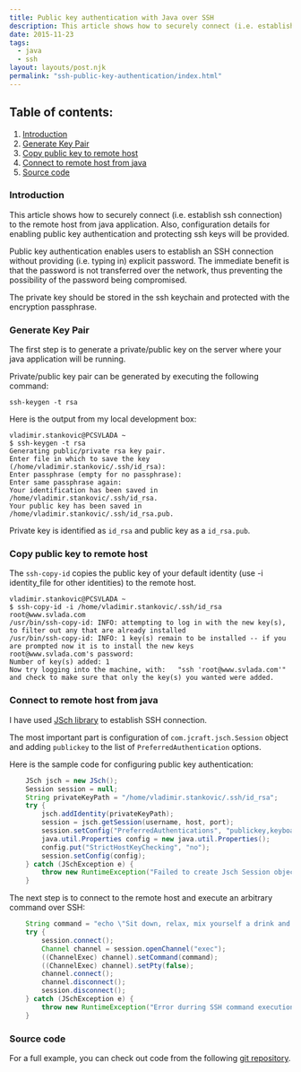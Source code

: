 ```yaml
---
title: Public key authentication with Java over SSH
description: This article shows how to securely connect (i.e. establish ssh connection) to the remote host from java application.
date: 2015-11-23
tags:
  - java
  - ssh
layout: layouts/post.njk
permalink: "ssh-public-key-authentication/index.html"
---
```


## Table of contents:
1. <a href="#introduction">Introduction</a>
2. <a href="#generate-key-pair">Generate Key Pair</a>
3. <a href="#copy-public-key-to-remote-host">Copy public key to remote host</a>
4. <a href="#java-code">Connect to remote host from java</a> 
5. <a href="#source-code">Source code</a>

### <a name="introduction" id="introduction">Introduction</a>

This article shows how to securely connect (i.e. establish ssh connection) to the remote host from java application. Also, configuration details for enabling public key authentication and protecting ssh keys will be provided.

Public key authentication enables users to establish an SSH connection without providing (i.e. typing in) explicit password. The immediate benefit is that the password is not transferred over the network, thus preventing the possibility of the password being compromised.

The private key should be stored in the ssh keychain and protected with the encryption passphrase.

### <a name="generate-key-pair" id="generate-key-pair">Generate Key Pair</a>

The first step is to generate a private/public key on the server where your java application will be running.

Private/public key pair can be generated by executing the following command:

```text
ssh-keygen -t rsa
```

Here is the output from my local development box:
```text
vladimir.stankovic@PCSVLADA ~
$ ssh-keygen -t rsa
Generating public/private rsa key pair.
Enter file in which to save the key (/home/vladimir.stankovic/.ssh/id_rsa):
Enter passphrase (empty for no passphrase):
Enter same passphrase again:
Your identification has been saved in /home/vladimir.stankovic/.ssh/id_rsa.
Your public key has been saved in /home/vladimir.stankovic/.ssh/id_rsa.pub.
```

Private key is identified as ```id_rsa``` and public key as a ```id_rsa.pub```. 

### <a name="copy-public-key-to-remote-host" id="">Copy public key to remote host</a>

The ```ssh-copy-id``` copies the public key of your default identity (use -i identity_file for other identities) to the remote host.


```text
vladimir.stankovic@PCSVLADA ~
$ ssh-copy-id -i /home/vladimir.stankovic/.ssh/id_rsa root@www.svlada.com
/usr/bin/ssh-copy-id: INFO: attempting to log in with the new key(s), to filter out any that are already installed
/usr/bin/ssh-copy-id: INFO: 1 key(s) remain to be installed -- if you are prompted now it is to install the new keys
root@www.svlada.com's password:
Number of key(s) added: 1
Now try logging into the machine, with:   "ssh 'root@www.svlada.com'"
and check to make sure that only the key(s) you wanted were added.
```

### <a name="java-code" id="java-code">Connect to remote host from java</a>

I have used [JSch library](http://www.jcraft.com/jsch/) to establish SSH connection.

The most important part is configuration of ```com.jcraft.jsch.Session``` object and adding ```publickey``` to the list of ```PreferredAuthentication``` options.

Here is the sample code for configuring public key authentication: 
```java
    JSch jsch = new JSch();
    Session session = null;
    String privateKeyPath = "/home/vladimir.stankovic/.ssh/id_rsa";
    try {
        jsch.addIdentity(privateKeyPath);	    
        session = jsch.getSession(username, host, port);
        session.setConfig("PreferredAuthentications", "publickey,keyboard-interactive,password");
        java.util.Properties config = new java.util.Properties(); 
        config.put("StrictHostKeyChecking", "no");
        session.setConfig(config);
    } catch (JSchException e) {
        throw new RuntimeException("Failed to create Jsch Session object.", e);
    }
```

The next step is to connect to the remote host and execute an arbitrary command over SSH:

```java
    String command = "echo \"Sit down, relax, mix yourself a drink and enjoy the show...\" >> /tmp/test.out";
    try {
        session.connect();
        Channel channel = session.openChannel("exec");
        ((ChannelExec) channel).setCommand(command);
        ((ChannelExec) channel).setPty(false);
        channel.connect();
        channel.disconnect();
        session.disconnect();
    } catch (JSchException e) {
        throw new RuntimeException("Error durring SSH command execution. Command: " + command);
    }
```

### <a name="source-code" id="source-code">Source code</a> 
For a full example, you can check out code from the following [git repository](https://github.com/svlada/ssh-public-key-authentication).
